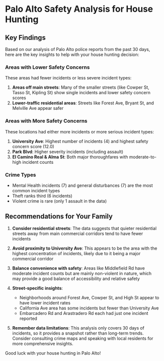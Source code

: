 # Palo Alto Safety Analysis for House Hunting

## Key Findings

Based on our analysis of Palo Alto police reports from the past 30 days, here are the key insights to help with your house hunting decision:

### Areas with Lower Safety Concerns
These areas had fewer incidents or less severe incident types:

1. **Areas off main streets**: Many of the smaller streets (like Cowper St, Tasso St, Kipling St) show single incidents and lower safety concern scores
2. **Lower-traffic residential areas**: Streets like Forest Ave, Bryant St, and Melville Ave appear safer

### Areas with More Safety Concerns
These locations had either more incidents or more serious incident types:

1. **University Ave**: Highest number of incidents (4) and highest safety concern score (12.0)
2. **Park Blvd**: Higher severity incidents (including assault)
3. **El Camino Real & Alma St**: Both major thoroughfares with moderate-to-high incident counts

### Crime Types
- Mental Health incidents (7) and general disturbances (7) are the most common incident types
- Theft ranks third (6 incidents)
- Violent crime is rare (only 1 assault in the data)

## Recommendations for Your Family

1. **Consider residential streets**: The data suggests that quieter residential streets away from main commercial corridors tend to have fewer incidents
   
2. **Avoid proximity to University Ave**: This appears to be the area with the highest concentration of incidents, likely due to it being a major commercial corridor

3. **Balance convenience with safety**: Areas like Middlefield Rd have moderate incident counts but are mainly non-violent in nature, which may provide a good balance of accessibility and relative safety

4. **Street-specific insights**:
   - Neighborhoods around Forest Ave, Cowper St, and High St appear to have lower incident rates
   - California Ave area has some incidents but fewer than University Ave
   - Embarcadero Rd and Arastradero Rd each had just one incident reported

5. **Remember data limitations**: This analysis only covers 30 days of incidents, so it provides a snapshot rather than long-term trends. Consider consulting crime maps and speaking with local residents for more comprehensive insights.

Good luck with your house hunting in Palo Alto!